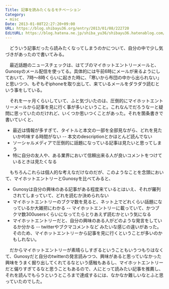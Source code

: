 ```yaml
---
Title: 記事を読みたくなるモチベーション
Category:
- misc
Date: 2013-01-08T22:27:20+09:00
URL: https://blog.shibayu36.org/entry/2013/01/08/222720
EditURL: https://blog.hatena.ne.jp/shiba_yu36/shibayu36.hatenablog.com/atom/entry/12704830469097543634
---
```


　どういう記事だったら読みたくなってしまうのかについて、自分の中で少し気づきがあったので書いてみる。

　最近話題のニュースチェックは、はてブのマイホットエントリーメールと、Gunosyのメール配信を使ってる。具体的には午前6時にメールが来るようにしておいて、7時〜8時くらいに起きた時に、「寒いから布団の中から出られない」と思いつつ、もぞもぞiphoneを取り出して、来ているメールをダラダラ読むという事をしている。

　それを一ヶ月くらいしていて、ふと気づいたのは、圧倒的にマイホットエントリーメールから記事を見に行く事が多いということ。これなんでだろうなーと疑問に思っていたのだけれど、いくつか思いつくことがあった。それを箇条書きで書いていくと、
- 最近は情報が多すぎて、タイトルと本文の一部を全部見ながら、どれを見たいか吟味する時間がない
-- 本文のdescriptionとかほとんど読んでない
- ソーシャルメディアで圧倒的に話題になっている記事は見たいと思ってしまう
- 特に自分の友人や、ある業界において信頼出来る人が良いコメントをつけているときは見たくなる

　もちろんこれらは個人的な考えなだけなのだが、このようなことを念頭において、マイホットエントリーとGunosyを比べてみると、
- Gunosyは自分の興味のある記事がある程度来ているとはいえ、それが羅列されてしまっていて、どれを読むか決められない
- マイホットエントリーのブクマ数を見ると、ネット上でどれくらい話題になっているか大雑把にわかる
-- マイホットエントリーに載っていて、かつブクマ数300usersくらいになってたらとりあえず読むかという気になる
- マイホットエントリーだと、自分の興味のある人がどのような発言をしているか分かる
-- twitterやブクマコメントなど
みたいな感じの違いがあった。そのため、マイホットエントリーから記事を見に行くということが多いのかもしれない。

　だからマイホットエントリーが素晴らしすぎるということもいうつもりはなくて、Gunosyだと自分のtwitterの発言読みつつ、興味があると思っていなかった興味をうまく掘り出してくれてるなという感触もあるし、マイホットエントリーだと偏りすぎてるなと思うこともあるので、人にとって読みたい記事を推薦し、それを読んでもらうというところまで達成するには、なかなか難しいなとふと思っていたのでした。
